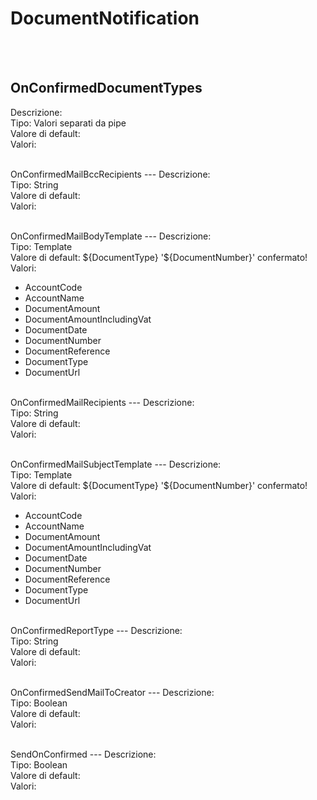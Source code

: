 # DocumentNotification

<br><br> 

OnConfirmedDocumentTypes 
---
Descrizione:   <br> 
Tipo: Valori separati da pipe <br> 
Valore di default:  <br>
Valori:
<ul> 
</ul><br>
OnConfirmedMailBccRecipients 
---
Descrizione:   <br> 
Tipo: String <br> 
Valore di default:  <br>
Valori:
<ul> 
</ul><br>
OnConfirmedMailBodyTemplate 
---
Descrizione:   <br> 
Tipo: Template <br> 
Valore di default: ${DocumentType} '${DocumentNumber}' confermato! <br>
Valori:
<ul> 
<li>AccountCode</li>
<li>AccountName</li>
<li>DocumentAmount</li>
<li>DocumentAmountIncludingVat</li>
<li>DocumentDate</li>
<li>DocumentNumber</li>
<li>DocumentReference</li>
<li>DocumentType</li>
<li>DocumentUrl</li>
</ul><br>
OnConfirmedMailRecipients 
---
Descrizione:   <br> 
Tipo: String <br> 
Valore di default:  <br>
Valori:
<ul> 
</ul><br>
OnConfirmedMailSubjectTemplate 
---
Descrizione:   <br> 
Tipo: Template <br> 
Valore di default: ${DocumentType} '${DocumentNumber}' confermato! <br>
Valori:
<ul> 
<li>AccountCode</li>
<li>AccountName</li>
<li>DocumentAmount</li>
<li>DocumentAmountIncludingVat</li>
<li>DocumentDate</li>
<li>DocumentNumber</li>
<li>DocumentReference</li>
<li>DocumentType</li>
<li>DocumentUrl</li>
</ul><br>
OnConfirmedReportType 
---
Descrizione:   <br> 
Tipo: String <br> 
Valore di default:  <br>
Valori:
<ul> 
</ul><br>
OnConfirmedSendMailToCreator 
---
Descrizione:   <br> 
Tipo: Boolean <br> 
Valore di default:  <br>
Valori:
<ul> 
</ul><br>
SendOnConfirmed 
---
Descrizione:   <br> 
Tipo: Boolean <br> 
Valore di default:  <br>
Valori:
<ul> 
</ul><br>

